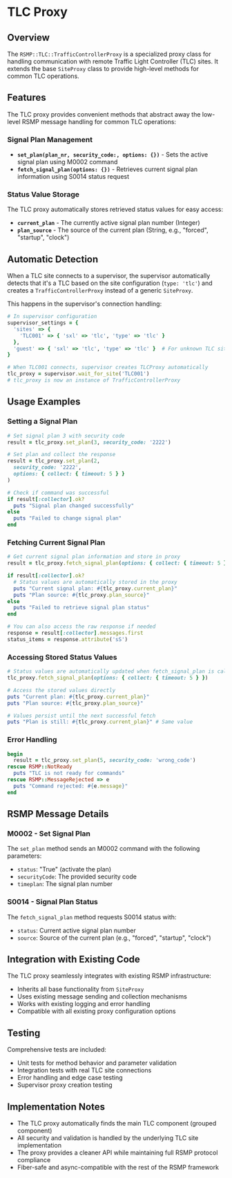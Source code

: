 # TLC Proxy

## Overview

The `RSMP::TLC::TrafficControllerProxy` is a specialized proxy class for handling communication with remote Traffic Light Controller (TLC) sites. It extends the base `SiteProxy` class to provide high-level methods for common TLC operations.

## Features

The TLC proxy provides convenient methods that abstract away the low-level RSMP message handling for common TLC operations:

### Signal Plan Management

- **`set_plan(plan_nr, security_code:, options: {})`** - Sets the active signal plan using M0002 command
- **`fetch_signal_plan(options: {})`** - Retrieves current signal plan information using S0014 status request

### Status Value Storage

The TLC proxy automatically stores retrieved status values for easy access:

- **`current_plan`** - The currently active signal plan number (Integer)
- **`plan_source`** - The source of the current plan (String, e.g., "forced", "startup", "clock")

## Automatic Detection

When a TLC site connects to a supervisor, the supervisor automatically detects that it's a TLC based on the site configuration (`type: 'tlc'`) and creates a `TrafficControllerProxy` instead of a generic `SiteProxy`.

This happens in the supervisor's connection handling:

```ruby
# In supervisor configuration
supervisor_settings = {
  'sites' => {
    'TLC001' => { 'sxl' => 'tlc', 'type' => 'tlc' }
  },
  'guest' => { 'sxl' => 'tlc', 'type' => 'tlc' }  # For unknown TLC sites
}

# When TLC001 connects, supervisor creates TLCProxy automatically
tlc_proxy = supervisor.wait_for_site('TLC001')
# tlc_proxy is now an instance of TrafficControllerProxy
```

## Usage Examples

### Setting a Signal Plan

```ruby
# Set signal plan 3 with security code
result = tlc_proxy.set_plan(3, security_code: '2222')

# Set plan and collect the response
result = tlc_proxy.set_plan(2, 
  security_code: '2222', 
  options: { collect: { timeout: 5 } }
)

# Check if command was successful
if result[:collector].ok?
  puts "Signal plan changed successfully"
else
  puts "Failed to change signal plan"
end
```

### Fetching Current Signal Plan

```ruby
# Get current signal plan information and store in proxy
result = tlc_proxy.fetch_signal_plan(options: { collect: { timeout: 5 } })

if result[:collector].ok?
  # Status values are automatically stored in the proxy
  puts "Current signal plan: #{tlc_proxy.current_plan}"
  puts "Plan source: #{tlc_proxy.plan_source}"
else
  puts "Failed to retrieve signal plan status"
end

# You can also access the raw response if needed
response = result[:collector].messages.first
status_items = response.attribute('sS')
```

### Accessing Stored Status Values

```ruby
# Status values are automatically updated when fetch_signal_plan is called with collection
tlc_proxy.fetch_signal_plan(options: { collect: { timeout: 5 } })

# Access the stored values directly
puts "Current plan: #{tlc_proxy.current_plan}"
puts "Plan source: #{tlc_proxy.plan_source}"

# Values persist until the next successful fetch
puts "Plan is still: #{tlc_proxy.current_plan}" # Same value
```

### Error Handling

```ruby
begin
  result = tlc_proxy.set_plan(5, security_code: 'wrong_code')
rescue RSMP::NotReady
  puts "TLC is not ready for commands"
rescue RSMP::MessageRejected => e
  puts "Command rejected: #{e.message}"
end
```

## RSMP Message Details

### M0002 - Set Signal Plan

The `set_plan` method sends an M0002 command with the following parameters:

- `status`: "True" (activate the plan)
- `securityCode`: The provided security code
- `timeplan`: The signal plan number

### S0014 - Signal Plan Status

The `fetch_signal_plan` method requests S0014 status with:

- `status`: Current active signal plan number
- `source`: Source of the current plan (e.g., "forced", "startup", "clock")

## Integration with Existing Code

The TLC proxy seamlessly integrates with existing RSMP infrastructure:

- Inherits all base functionality from `SiteProxy`
- Uses existing message sending and collection mechanisms
- Works with existing logging and error handling
- Compatible with all existing proxy configuration options

## Testing

Comprehensive tests are included:

- Unit tests for method behavior and parameter validation
- Integration tests with real TLC site connections
- Error handling and edge case testing
- Supervisor proxy creation testing

## Implementation Notes

- The TLC proxy automatically finds the main TLC component (grouped component)
- All security and validation is handled by the underlying TLC site implementation
- The proxy provides a cleaner API while maintaining full RSMP protocol compliance
- Fiber-safe and async-compatible with the rest of the RSMP framework